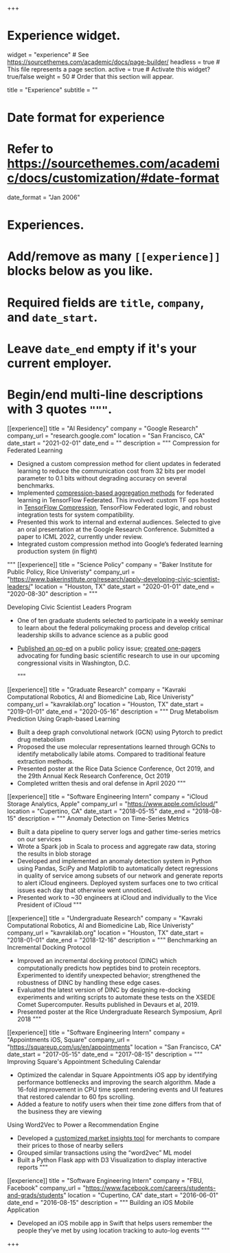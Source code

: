 +++
# Experience widget.
widget = "experience"  # See https://sourcethemes.com/academic/docs/page-builder/
headless = true  # This file represents a page section.
active = true  # Activate this widget? true/false
weight = 50  # Order that this section will appear.

title = "Experience"
subtitle = ""

# Date format for experience
#   Refer to https://sourcethemes.com/academic/docs/customization/#date-format
date_format = "Jan 2006"

# Experiences.
#   Add/remove as many `[[experience]]` blocks below as you like.
#   Required fields are `title`, `company`, and `date_start`.
#   Leave `date_end` empty if it's your current employer.
#   Begin/end multi-line descriptions with 3 quotes `"""`.

[[experience]]
  title = "AI Residency"
  company = "Google Research"
  company_url = "research.google.com"
  location = "San Francisco, CA"
  date_start = "2021-02-01"
  date_end = ""
  description = """
Compression for Federated Learning  

* Designed a custom compression method for client updates in federated learning to reduce the communication cost from 32 bits per model parameter to 0.1 bits without degrading accuracy on several benchmarks.
*	Implemented [compression-based aggregation methods](https://github.com/google-research/federated/tree/1b31b84/compressed_communication) for federated learning in TensorFlow Federated. This involved: custom TF ops hosted in [TensorFlow Compression](https://github.com/tensorflow/compression), TensorFlow Federated logic, and robust integration tests for system compatibility.
*	Presented this work to internal and external audiences. Selected to give an oral presentation at the Google Research Conference. Submitted a paper to ICML 2022, currently under review.
*	Integrated custom compression method into Google’s federated learning production system (in flight)

  """
[[experience]]
  title = "Science Policy"
  company = "Baker Institute for Public Policy, Rice Univeristy"
  company_url = "https://www.bakerinstitute.org/research/apply-developing-civic-scientist-leaders/"
  location = "Houston, TX"
  date_start = "2020-01-01"
  date_end = "2020-08-30"
  description = """

Developing Civic Scientist Leaders Program  

* One of ten graduate students selected to participate in a weekly seminar to learn about the federal policymaking process and develop critical leadership skills to advance science as a public good
* [Published an op-ed](http://blog.bakerinstitute.org/2020/04/16/sears-once-your-ordinary-department-store-now-a-vehicle-for-tech-sector-gentrification-2/) on a public policy issue; [created one-pagers](https://nicolemitchell.github.io/files/HoustonResearchOnePager.png) advocating for funding basic scientific research to use in our upcoming congressional visits in Washington, D.C.

  """

[[experience]]
  title = "Graduate Research"
  company = "Kavraki Computational Robotics, AI and Biomedicine Lab, Rice Univeristy"
  company_url = "kavrakilab.org"
  location = "Houston, TX"
  date_start = "2019-01-01"
  date_end = "2020-05-16"
  description = """
Drug Metabolism Prediction Using Graph-based Learning

* Built a deep graph convolutional network (GCN) using Pytorch to predict drug metabolism
* Proposed the use molecular representations learned through GCNs to identify metabolically labile atoms. Compared to traditional feature extraction methods.
* Presented poster at the Rice Data Science Conference, Oct 2019, and the 29th Annual Keck Research Conference, Oct 2019
* Completed written thesis and oral defense in April 2020
  """

[[experience]]
  title = "Software Engineering Intern"
  company = "iCloud Storage Analytics, Apple"
  company_url = "https://www.apple.com/icloud/"
  location = "Cupertino, CA"
  date_start = "2018-05-15"
  date_end = "2018-08-15"
  description = """
Anomaly Detection on Time-Series Metrics

* Built a data pipeline to query server logs and gather time-series metrics on our services
* Wrote a Spark job in Scala to process and aggregate raw data, storing the results in blob storage
* Developed and implemented an anomaly detection system in Python using Pandas, SciPy and Matplotlib to automatically detect regressions in quality of service among subsets of our network and generate reports to alert iCloud engineers. Deployed system surfaces one to two critical issues each day that otherwise went unnoticed.
* Presented work to ~30 engineers at iCloud and individually to the Vice President of iCloud
  """

[[experience]]
  title = "Undergraduate Research"
  company = "Kavraki Computational Robotics, AI and Biomedicine Lab, Rice Univeristy"
  company_url = "kavrakilab.org"
  location = "Houston, TX"
  date_start = "2018-01-01"
  date_end = "2018-12-16"
  description = """
Benchmarking an Incremental Docking Protocol

* Improved an incremental docking protocol (DINC) which computationally predicts how peptides bind to protein receptors. Experimented to identify unexpected behavior; strengthened the robustness of DINC by handling these edge cases. 
* Evaluated the latest version of DINC by designing re-docking experiments and writing scripts to automate these tests on the XSEDE Comet Supercomputer. Results published in Devaurs et al, 2019.
* Presented poster at the Rice Undergraduate Research Symposium, April 2018
  """

[[experience]]
  title = "Software Engineering Intern"
  company = "Appointments iOS, Square"
  company_url = "https://squareup.com/us/en/appointments"
  location = "San Francisco, CA"
  date_start = "2017-05-15"
  date_end = "2017-08-15"
  description = """
Improving Square's Appointment Scheduling Calendar

* Optimized the calendar in Square Appointments iOS app by identifying performance bottlenecks and improving the search algorithm. Made a 16-fold improvement in CPU time spent rendering events and UI features that restored calendar to 60 fps scrolling.
* Added a feature to notify users when their time zone differs from that of the business they are viewing

Using Word2Vec to Power a Recommendation Engine

* Developed a [customized market insights tool](https://developer.squareup.com/blog/using-word2vec-to-power-a-recommendation-engine) for merchants to compare their prices to those of nearby sellers
* Grouped similar transactions using the “word2vec” ML model
* Built a Python Flask app with D3 Visualization to display interactive reports
  """

[[experience]]
  title = "Software Engineering Intern"
  company = "FBU, Facebook"
  company_url = "https://www.facebook.com/careers/students-and-grads/students"
  location = "Cupertino, CA"
  date_start = "2016-06-01"
  date_end = "2016-08-15"
  description = """
Building an iOS Mobile Application

* Developed an iOS mobile app in Swift that helps users remember the people they’ve met by using location tracking to auto-log events
  """

+++
